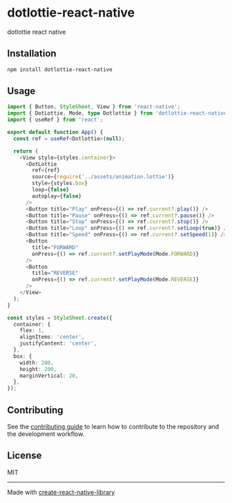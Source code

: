 # dotlottie-react-native

dotlottie react native

## Installation

```sh
npm install dotlottie-react-native
```

## Usage

```ts
import { Button, StyleSheet, View } from 'react-native';
import { DotLottie, Mode, type Dotlottie } from 'dotlottie-react-native';
import { useRef } from 'react';

export default function App() {
  const ref = useRef<Dotlottie>(null);

  return (
    <View style={styles.container}>
      <DotLottie
        ref={ref}
        source={require('../assets/animation.lottie')}
        style={styles.box}
        loop={false}
        autoplay={false}
      />
      <Button title="Play" onPress={() => ref.current?.play()} />
      <Button title="Pause" onPress={() => ref.current?.pause()} />
      <Button title="Stop" onPress={() => ref.current?.stop()} />
      <Button title="Loop" onPress={() => ref.current?.setLoop(true)} />
      <Button title="Speed" onPress={() => ref.current?.setSpeed(1)} />
      <Button
        title="FORWARD"
        onPress={() => ref.current?.setPlayMode(Mode.FORWARD)}
      />
      <Button
        title="REVERSE"
        onPress={() => ref.current?.setPlayMode(Mode.REVERSE)}
      />
    </View>
  );
}

const styles = StyleSheet.create({
  container: {
    flex: 1,
    alignItems: 'center',
    justifyContent: 'center',
  },
  box: {
    width: 200,
    height: 200,
    marginVertical: 20,
  },
});
```

## Contributing

See the [contributing guide](CONTRIBUTING.md) to learn how to contribute to the repository and the development workflow.

## License

MIT

---

Made with [create-react-native-library](https://github.com/callstack/react-native-builder-bob)
